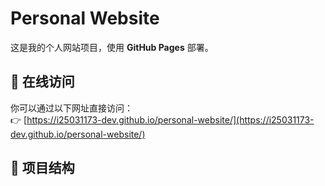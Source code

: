 # Personal Website

这是我的个人网站项目，使用 **GitHub Pages** 部署。

## 🚀 在线访问
你可以通过以下网址直接访问：  
👉 [https://i25031173-dev.github.io/personal-website/](https://i25031173-dev.github.io/personal-website/)

## 📂 项目结构
